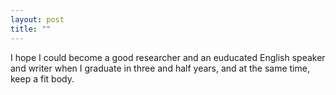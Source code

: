 ```yaml
---
layout: post
title: ""
---
```


I hope I could become a good researcher and an euducated English speaker and writer when I graduate in three and half years, and at the same time, keep a fit body.

